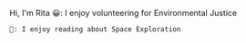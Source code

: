 Hi, I'm Rita 
😀: I enjoy volunteering for Environmental Justice

	🚀: I enjoy reading about Space Exploration



